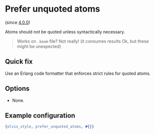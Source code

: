 # Prefer unquoted atoms

(since [4.0.0](https://github.com/inaka/elvis_core/releases/tag/4.0.0))

Atoms should not be quoted unless syntactically necessary.

> Works on `.beam` file? Not really! (it consumes results Ok, but these might be unexpected)

## Quick fix

Use an Erlang code formatter that enforces strict rules for quoted atoms.

## Options

- None.

## Example configuration

```erlang
{elvis_style, prefer_unquoted_atoms, #{}}
```
